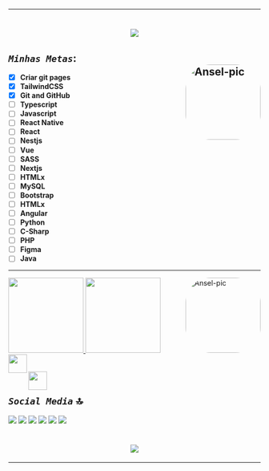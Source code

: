  ***
 <h1 align="center">
 <img src="https://readme-typing-svg.herokuapp.com/?font=Righteous&size=35&center=true&vCenter=true&width=500&height=70&duration=4000&lines=Olá!+👋;+meu+nome+é;+Anselmo+Polcaro+Ribeiro.;+sou+estudante+de;+Engenharia+de+Computação!;+🎓+estou+desenvolvendo;+aplicações+de+fron-end;+e+de+back-end;+mas+eu+💬+penso;+em+trabalhar+na+área+de+IA!;" />
 </h1>
 
 ## **_`Minhas Metas`_**: <div><img align="right" alt="Ansel-pic" height="150" style="border-radius:50px;" src="https://user-images.githubusercontent.com/66381597/164872842-39e47a3b-b1ff-4cd9-a0e5-bb5d5ff11f00.jpg"></div>
 
- [x] **Criar git pages**
- [x] **TailwindCSS**
- [x] **Git and GitHub**
- [ ] **Typescript**      
- [ ] **Javascript**
- [ ] **React Native**
- [ ] **React**
- [ ] **Nestjs**
- [ ] **Vue**
- [ ] **SASS**
- [ ] **Nextjs**
- [ ] **HTMLx**
- [ ] **MySQL**
- [ ] **Bootstrap**
- [ ] **HTMLx**
- [ ] **Angular**
- [ ] **Python** 
- [ ] **C-Sharp**
- [ ] **PHP**
- [ ] **Figma**
- [ ] **Java**

***
 <div style="display: inline_block"><td>
 <a href="https://github.com/polcaronet">
 <img height="150em" src="https://github-readme-stats.vercel.app/api?username=polcaronet&show_icons=true&theme=algoria&include_all_commits=true&count_private=true"/>
 <img height="150em" src="https://github-readme-stats.vercel.app/api/top-langs/?username=polcaronet&layout=compact&langs_count=7&theme=algoria"/>
 <img align="right" alt="Ansel-pic" height="150em" style="border-radius:50px;"src="https://user-images.githubusercontent.com/66381597/166562759-f5d279eb-5dda-46ad-9e7b-e4dee0eee8bc.png?width=676&height=676">
 <div></div></a></td>
 <div class="flex flex-col">
 <img align="left" height="37" src="https://skillicons.dev/icons?i=java,javascript,typescript,react,vue,tailwind,cs,html,css,scss,mysql,php,github,git,python" /><br><br>
 <img align="left" height="37" src="https://skillicons.dev/icons?i=vscode,vercel,vite,figma,mongodb,c,cpp,bootstrap,prisma,angular,reactivex,htmx,nestjs,nodejs,nextjs" />
 </div>
 </div><br>
 
##  <h2 align="left" alt="Ansel-pic" height="36em" style="border-radius:5px;"><span style="font-family: Yellowtail, sans-serif">_`Social Media`_ 🔝</span></h2>
  <a href="https://www.linkedin.com/in/anselmo-polcaro-ribeiro-b2a570207/" target="_blank"><img src="https://img.shields.io/badge/LinkedIn-0077B5?style=for-the-badge&logo=linkedin&logoColor=white" target="_blank"></a>
  <a href="https://www.instagram.com/polcaronet/" target="_blank"><img src="https://img.shields.io/badge/Instagram-E4405F?style=for-the-badge&logo=instagram&logoColor=white" target="_blank"></a>
  <a href="https://youtube.com/channel/UCidZ9rDQp3TYIrMV0I9ikvg/" target="_blank"><img src="https://img.shields.io/badge/YouTube-FF0000?style=for-the-badge&logo=youtube&logoColor=white" target="_blank"></a>
  <a href="https://www.facebook.com/anselmo.polcaro/" target="_blank"><img src="https://img.shields.io/badge/Facebook-1877F2?style=for-the-badge&logo=facebook&logoColor=white" target="_blank"></a>
  <a href="https://medium.com/@polcaronet" target="_blank"><img src="https://img.shields.io/badge/Medium-12100E?style=for-the-badge&logo=medium&logoColor=white" target="_blank"></a>
  <a href="mailto:polcaronet@gmail.com"><img src="https://img.shields.io/badge/-Gmail-%23333?style=for-the-badge&logo=gmail&logoColor=white" target="_blank"></a></div> 
  <h1 align="center">
  <img src="https://readme-typing-svg.herokuapp.com/?font=Righteous&size=35&center=true&vCenter=true&width=500&height=70&duration=4000&lines=Obrigado+pela+visita;+e+volte+sempre!" />
  </h1>
  
***
